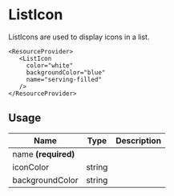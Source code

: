 <!-- 
This is an auto-generated markdown. 
You can change it in "/Users/daniel/Dev/allthings/elements/src/ListIcon/ListIcon.tsx" and run build:docs to update this file.
-->
# ListIcon
ListIcons are used to display icons in a list.

```example
<ResourceProvider>
   <ListIcon
     color="white"
     backgroundColor="blue"
     name="serving-filled"
   />
</ResourceProvider>
```
## Usage
| Name        | Type           | Description  |
| ----------- |:--------------:| ------------:|
|name **(required)**||
|iconColor|string|
|backgroundColor|string|
